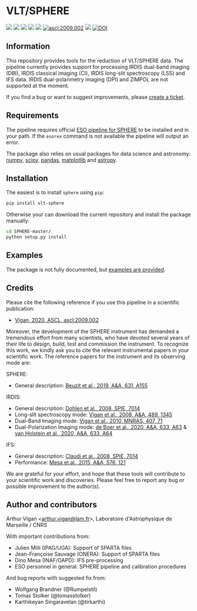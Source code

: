 VLT/SPHERE
==========

<img src="https://img.shields.io/badge/Python->3.5-yellow.svg?style=flat"> [<img src="https://img.shields.io/pypi/v/vlt-sphere?color=brightgreen">](https://pypi.org/project/vlt-sphere/) [<img src="https://img.shields.io/github/v/release/avigan/SPHERE?color=red">](https://github.com/avigan/SPHERE/releases/latest/) [<img src="https://img.shields.io/github/release-date/avigan/SPHERE">](https://github.com/avigan/SPHERE/releases/latest/) [<img src="https://img.shields.io/github/license/avigan/SPHERE?color=blue">](https://github.com/avigan/SPHERE/blob/master/LICENSE) [<img src="https://img.shields.io/badge/ascl-2009.002-blue.svg?colorB=262255" alt="ascl:2009.002" />](https://ascl.net/2009.002) [<img src="https://img.shields.io/badge/ADS%20reference-Vigan%20(2020)-blueviolet">](https://ui.adsabs.harvard.edu/abs/2020ascl.soft09002V/abstract) [![DOI](https://zenodo.org/badge/DOI/10.5281/zenodo.6563998.svg)](https://doi.org/10.5281/zenodo.6563998)

Information
-----------

This repository provides tools for the reduction of VLT/SPHERE data. The pipeline currently provides support for processing IRDIS dual-band imaging (DBI), IRDIS classical imaging (CI), IRDIS long-slit spectroscopy (LSS) and IFS data. IRDIS dual-polarimetry imaging (DPI) and ZIMPOL are not supported at the moment.

If you find a bug or want to suggest improvements, please [create a ticket](https://github.com/avigan/SPHERE/issues).

Requirements
------------

The pipeline requires official [ESO pipeline for SPHERE](https://www.eso.org/sci/software/pipelines/) to be installed and in your path. If the `esorex` command is not available the pipeline will output an error.

The package also relies on usual packages for data science and astronomy: [numpy](https://numpy.org/), [scipy](https://www.scipy.org/), [pandas](https://pandas.pydata.org/), [matplotlib](https://matplotlib.org/) and [astropy](https://www.astropy.org/).

Installation
------------

The easiest is to install `sphere` using `pip`:

```sh
pip install vlt-sphere
```

Otherwise your can download the current repository and install the package manually:

```sh
cd SPHERE-master/
python setup.py install
```

Examples
--------

The package is not fully documented, but [examples are provided](https://github.com/avigan/SPHERE/tree/master/examples).

Credits
-------

Please cite the following reference if you use this pipeline in a scientific publication:

* [Vigan, 2020, ASCL, ascl:2009.002](https://ui.adsabs.harvard.edu/abs/2020ascl.soft09002V/abstract)

Moreover, the development of the SPHERE instrument has demanded a tremendous effort from many scientists, who have devoted several years of their life to design, build, test and commission the instrument. To recognize this work, we kindly ask you to cite the relevant instrumental papers in your scientific work. The reference papers for the instrument and its observing mode are:

SPHERE:
 * General description: [Beuzit et al., 2019, A&A, 631, A155](https://ui.adsabs.harvard.edu/abs/2019A%26A...631A.155B/abstract)

IRDIS:
 * General description: [Dohlen et al., 2008, SPIE, 7014](https://ui.adsabs.harvard.edu/#abs/2008SPIE.7014E..3LD/abstract)
 * Long-slit spectroscopy mode: [Vigan et al., 2008, A&A, 489, 1345](https://ui.adsabs.harvard.edu/#abs/2008A&A...489.1345V/abstract)
 * Dual-Band Imaging mode: [Vigan et al., 2010, MNRAS, 407, 71](https://ui.adsabs.harvard.edu/#abs/2010MNRAS.407...71V/abstract)
 * Dual-Polarization Imaging mode: [de Boer et al., 2020, A&A, 633, A63](https://ui.adsabs.harvard.edu/abs/2020A%26A...633A..63D/abstract) & [van Holstein et al., 2020, A&A, 633, A64](https://ui.adsabs.harvard.edu/abs/2020A%26A...633A..64V/abstract)

IFS:
 * General description: [Claudi et al., 2008, SPIE, 7014](https://ui.adsabs.harvard.edu/#abs/2008SPIE.7014E..3EC/abstract)
 * Performance: [Mesa et al., 2015, A&A, 576, 121](https://ui.adsabs.harvard.edu/#abs/2015A&A...576A.121M/abstract)

We are grateful for your effort, and hope that these tools will contribute to your scientific work and discoveries. Please feel free to report any bug or possible improvement to the author(s).

Author and contributors
-----------------------

Arthur Vigan <[arthur.vigan@lam.fr](mailto:arthur.vigan@lam.fr)>, Laboratoire d'Astrophysique de Marseille / CNRS

With important contributions from:
 * Julien Milli (IPAG/UGA): Support of SPARTA files
 * Jean-Françoise Sauvage (ONERA): Support of SPARTA files
 * Dino Mesa (INAF/OAPD): IFS pre-processing
 * ESO personnel in general: SPHERE pipeline and calibration procedures

And bug reports with suggested fix from:
 * Wolfgang Brandner (@Rumpelstil)
 * Tomas Stolker (@tomasstolker)
 * Karthikeyan Singaravelan (@tirkarthi)
